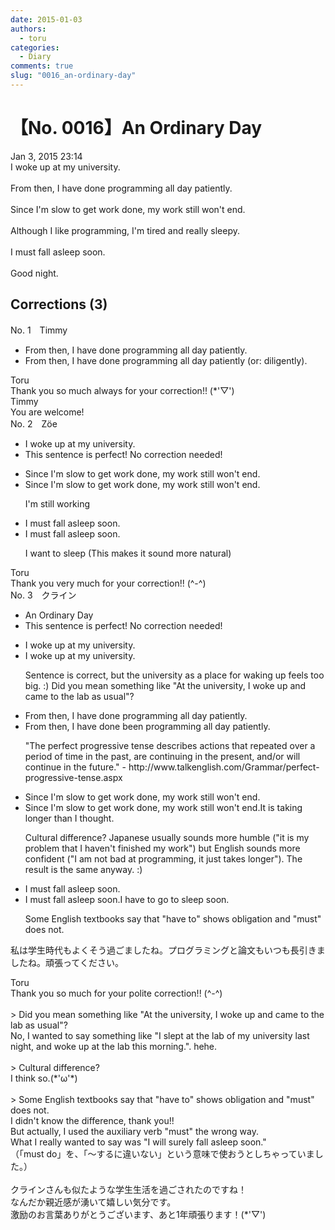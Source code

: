 ```yaml
---
date: 2015-01-03
authors:
  - toru
categories:
  - Diary
comments: true
slug: "0016_an-ordinary-day"
---
```


# 【No. 0016】An Ordinary Day
<div class="date">Jan 3, 2015 23:14</div>
<div id="post"><div id="body_show_ori">
I woke up at my university.<br/><br/>From then, I have done programming all day patiently.<br/><br/>Since I'm slow to get work done, my work still won't end.<br/><br/>Although I like programming, I'm tired and really sleepy.<br/><br/>I must fall asleep soon.<br/><br/>Good night.
</div></div>

<!-- more -->


## Corrections (3)
<div id="block"><div class="first_name"> No. 1　<span class="just_name">Timmy</span></div><div id="block2">
<ul class="correction_field">
<li class="incorrect">From then, I have done programming all day patiently.</li>
<li class="corrected correct">
From then, I have done programming all day patiently (or: diligently).
</li>
</ul>
</div><div class="name"><span class="just_name">Toru</span><br>
Thank you so much always for your correction!! (*'▽')
</div>
<div class="name"><span class="just_name">Timmy</span><br>
You are welcome!
</div>
</div>
<div id="block"><div class="first_name"> No. 2　<span class="just_name">Zöe</span></div><div id="block2">
<ul class="correction_field">
<li class="incorrect">I woke up at my university.</li>
<li class="corrected perfect">This sentence is perfect! No correction needed!</li>
</ul>
<ul class="correction_field">
<li class="incorrect">Since I'm slow to get work done, my work still won't end.</li>
<li class="corrected correct">
Since I'm slow to get work done, <span class="sline">my work still won't end</span>.
<p class="correction_comment">I'm still working</p>
</li>
</ul>
<ul class="correction_field">
<li class="incorrect">I must fall asleep soon.</li>
<li class="corrected correct">
I <span class="sline">must fall asleep </span>soon.
<p class="correction_comment">I want to sleep (This makes it sound more natural)</p>
</li>
</ul>
</div><div class="name"><span class="just_name">Toru</span><br>
Thank you very much for your correction!! (^-^)
</div>
</div>
<div id="block"><div class="first_name"> No. 3　<span class="just_name">クライン</span></div><div id="block2">
<ul class="correction_field">
<li class="incorrect">An Ordinary Day</li>
<li class="corrected perfect">This sentence is perfect! No correction needed!</li>
</ul>
<ul class="correction_field">
<li class="incorrect">I woke up at my university.</li>
<li class="corrected correct">
I woke up at my university.
<p class="correction_comment">Sentence is correct, but the university as a place for waking up feels too big. :)  Did you mean something like "At the university, I woke up and came to the lab as usual"?</p>
</li>
</ul>
<ul class="correction_field">
<li class="incorrect">From then, I have done programming all day patiently.</li>
<li class="corrected correct">
From then, I have <span class="sline">done</span> <span class="f_blue">been</span> programming all day patiently.
<p class="correction_comment">"The perfect progressive tense describes actions that repeated over a period of time in the past, are continuing in the present, and/or will continue in the future." - http://www.talkenglish.com/Grammar/perfect-progressive-tense.aspx</p>
</li>
</ul>
<ul class="correction_field">
<li class="incorrect">Since I'm slow to get work done, my work still won't end.</li>
<li class="corrected correct">
<span class="sline">Since I'm slow to get work done, my work still won't end.</span><span class="sline"></span><span class="f_blue">It is taking longer than I thought.</span>
<p class="correction_comment">Cultural difference? Japanese usually sounds more humble ("it is my problem that I haven't finished my work") but English sounds more confident ("I am not bad at programming, it just takes longer"). The result is the same anyway. :)</p>
</li>
</ul>
<ul class="correction_field">
<li class="incorrect">I must fall asleep soon.</li>
<li class="corrected correct">
<span class="sline">I must fall asleep soon.</span><span class="sline"></span><span class="f_blue">I have to go to sleep soon.</span>
<p class="correction_comment">Some English textbooks say that "have to" shows obligation and "must" does not.</p>
</li>
</ul>
<p class="comment_small">
 私は学生時代もよくそう過ごましたね。プログラミングと論文もいつも長引きましたね。頑張ってください。
</p>

</div><div class="name"><span class="just_name">Toru</span><br>
Thank you so much for your polite correction!! (^-^)<br/><br/>&gt; Did you mean something like "At the university, I woke up and came to the lab as usual"?<br/>No, I wanted to say something like "I slept at the lab of my university last night, and woke up at the lab this morning.". hehe.<br/><br/>&gt; Cultural difference?<br/>I think so.(*'ω'*)<br/><br/>&gt; Some English textbooks say that "have to" shows obligation and "must" does not.<br/>I didn't know the difference, thank you!!<br/>But actually, I used the auxiliary verb "must" the wrong way.<br/>What I really wanted to say was "I will surely fall asleep soon."<br/>（「must do」を、「～するに違いない」という意味で使おうとしちゃっていました。）<br/><br/>クラインさんも似たような学生生活を過ごされたのですね！<br/>なんだか親近感が湧いて嬉しい気分です。<br/>激励のお言葉ありがとうございます、あと1年頑張ります！(*'▽')
</div>
</div>
